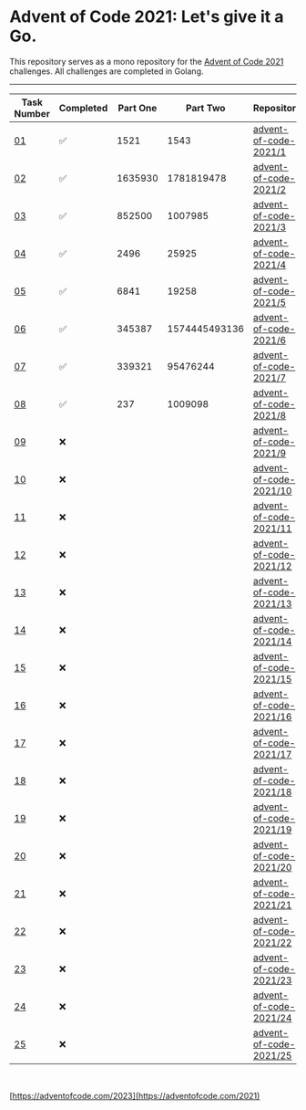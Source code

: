 # Advent of Code 2021: Let's give it a Go.

This repository serves as a mono repository for the [Advent of Code 2021](https://adventofcode.com/2021) challenges. All challenges are completed in Golang.


---

<!--✅ ❌ -->

| Task Number | Completed | Part One | Part Two | Repository |
|-------------|-----------|-|--|--------|
| [01](https://adventofcode.com/2021/day/1) | ✅ | 1521 | 1543 | [advent-of-code-2021/1](https://github.com/n0rrman/advent-of-code-2021/tree/main/01) | -->
| [02](https://adventofcode.com/2021/day/2) | ✅ | 1635930 | 1781819478 | [advent-of-code-2021/2](https://github.com/n0rrman/advent-of-code-2021/tree/main/02) | -->
| [03](https://adventofcode.com/2021/day/3) | ✅ | 852500 | 1007985 | [advent-of-code-2021/3](https://github.com/n0rrman/advent-of-code-2021/tree/main/03) | -->
| [04](https://adventofcode.com/2021/day/4) | ✅ | 2496 | 25925 | [advent-of-code-2021/4](https://github.com/n0rrman/advent-of-code-2021/tree/main/04) | -->
| [05](https://adventofcode.com/2021/day/5) | ✅ | 6841 | 19258 | [advent-of-code-2021/5](https://github.com/n0rrman/advent-of-code-2021/tree/main/05) | -->
| [06](https://adventofcode.com/2021/day/6) | ✅ | 345387 |  1574445493136 | [advent-of-code-2021/6](https://github.com/n0rrman/advent-of-code-2021/tree/main/06) | -->
| [07](https://adventofcode.com/2021/day/7) | ✅ | 339321 | 95476244 | [advent-of-code-2021/7](https://github.com/n0rrman/advent-of-code-2021/tree/main/07) | -->
| [08](https://adventofcode.com/2021/day/8) | ✅ | 237 | 1009098 | [advent-of-code-2021/8](https://github.com/n0rrman/advent-of-code-2021/tree/main/08) | -->
| [09](https://adventofcode.com/2021/day/9) | ❌ |  |  | [advent-of-code-2021/9](https://github.com/n0rrman/advent-of-code-2021/tree/main/09) | -->
| [10](https://adventofcode.com/2021/day/10) | ❌ |  |  | [advent-of-code-2021/10](https://github.com/n0rrman/advent-of-code-2021/tree/main/10) | -->
| [11](https://adventofcode.com/2021/day/11) | ❌ |  |  | [advent-of-code-2021/11](https://github.com/n0rrman/advent-of-code-2021/tree/main/11) | -->
| [12](https://adventofcode.com/2021/day/12) | ❌ |  |  | [advent-of-code-2021/12](https://github.com/n0rrman/advent-of-code-2021/tree/main/12) | -->
| [13](https://adventofcode.com/2021/day/13) | ❌ |  |  | [advent-of-code-2021/13](https://github.com/n0rrman/advent-of-code-2021/tree/main/13) | -->
| [14](https://adventofcode.com/2021/day/14) | ❌ |  |  | [advent-of-code-2021/14](https://github.com/n0rrman/advent-of-code-2021/tree/main/14) | -->
| [15](https://adventofcode.com/2021/day/15) | ❌ |  |  | [advent-of-code-2021/15](https://github.com/n0rrman/advent-of-code-2021/tree/main/15) | -->
| [16](https://adventofcode.com/2021/day/16) | ❌ |  |  | [advent-of-code-2021/16](https://github.com/n0rrman/advent-of-code-2021/tree/main/16) | -->
| [17](https://adventofcode.com/2021/day/17) | ❌ |  |  | [advent-of-code-2021/17](https://github.com/n0rrman/advent-of-code-2021/tree/main/17) | -->
| [18](https://adventofcode.com/2021/day/18) | ❌ |  |  | [advent-of-code-2021/18](https://github.com/n0rrman/advent-of-code-2021/tree/main/18) | -->
| [19](https://adventofcode.com/2021/day/19) | ❌ |  |  | [advent-of-code-2021/19](https://github.com/n0rrman/advent-of-code-2021/tree/main/19) | -->
| [20](https://adventofcode.com/2021/day/20) | ❌ |  |  | [advent-of-code-2021/20](https://github.com/n0rrman/advent-of-code-2021/tree/main/20) | -->
| [21](https://adventofcode.com/2021/day/21) | ❌ |  |  | [advent-of-code-2021/21](https://github.com/n0rrman/advent-of-code-2021/tree/main/21) | -->
| [22](https://adventofcode.com/2021/day/22) | ❌ |  |  | [advent-of-code-2021/22](https://github.com/n0rrman/advent-of-code-2021/tree/main/22) | -->
| [23](https://adventofcode.com/2021/day/23) | ❌ |  |  | [advent-of-code-2021/23](https://github.com/n0rrman/advent-of-code-2021/tree/main/23) | -->
| [24](https://adventofcode.com/2021/day/24) | ❌ |  |  | [advent-of-code-2021/24](https://github.com/n0rrman/advent-of-code-2021/tree/main/24) | -->
| [25](https://adventofcode.com/2021/day/25) | ❌ |  |  | [advent-of-code-2021/25](https://github.com/n0rrman/advent-of-code-2021/tree/main/25) | -->

&nbsp;

[https://adventofcode.com/2023](https://adventofcode.com/2021)
